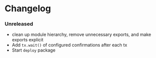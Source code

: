 # Changelog

### Unreleased

- clean up module hierarchy, remove unnecessary exports, and make exports explicit
- Add `tx.wait()` of configured confirmations after each tx
- Start `deploy` package
